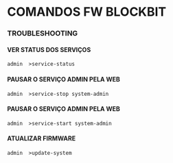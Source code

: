 # COMANDOS FW BLOCKBIT
### TROUBLESHOOTING

#### VER STATUS DOS SERVIÇOS
    admin  >service-status

#### PAUSAR O SERVIÇO ADMIN PELA WEB
    admin  >service-stop system-admin

#### PAUSAR O SERVIÇO ADMIN PELA WEB
    admin  >service-start system-admin

#### ATUALIZAR FIRMWARE
    admin  >update-system
